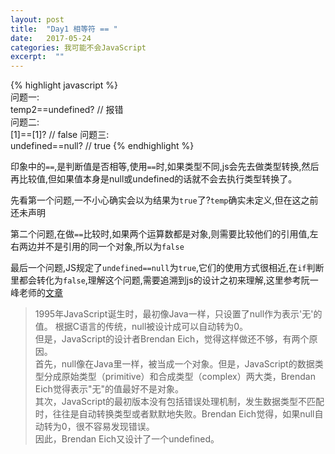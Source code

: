 ```yaml
---
layout: post
title:  "Day1 相等符 == "
date:   2017-05-24
categories: 我可能不会JavaScript
excerpt:  "" 
---
```


{% highlight javascript %}  
    问题一:  
    temp2==undefined?   // 报错  
    问题二:  
    [1]==[1]?           // false
    问题三:  
    undefined==null?    // true
{% endhighlight %}  

印象中的`==`,是判断值是否相等,使用`==`时,如果类型不同,js会先去做类型转换,然后再比较值,但如果值本身是null或undefined的话就不会去执行类型转换了。

先看第一个问题,一不小心确实会以为结果为`true`了?`temp`确实未定义,但在这之前还未声明  

第二个问题,在做`==`比较时,如果两个运算数都是对象,则需要比较他们的引用值,左右两边并不是引用的同一个对象,所以为`false`  

最后一个问题,JS规定了`undefined==null`为`true`,它们的使用方式很相近,在`if`判断里都会转化为`false`,理解这个问题,需要追溯到js的设计之初来理解,这里参考阮一峰老师的[文章](http://www.ruanyifeng.com/blog/2014/03/undefined-vs-null.html)
> 1995年JavaScript诞生时，最初像Java一样，只设置了null作为表示'无'的值。
  根据C语言的传统，null被设计成可以自动转为0。  
  但是，JavaScript的设计者Brendan Eich，觉得这样做还不够，有两个原因。  
  首先，null像在Java里一样，被当成一个对象。但是，JavaScript的数据类型分成原始类型（primitive）和合成类型（complex）两大类，Brendan Eich觉得表示"无"的值最好不是对象。  
  其次，JavaScript的最初版本没有包括错误处理机制，发生数据类型不匹配时，往往是自动转换类型或者默默地失败。Brendan Eich觉得，如果null自动转为0，很不容易发现错误。  
  因此，Brendan Eich又设计了一个undefined。
   

